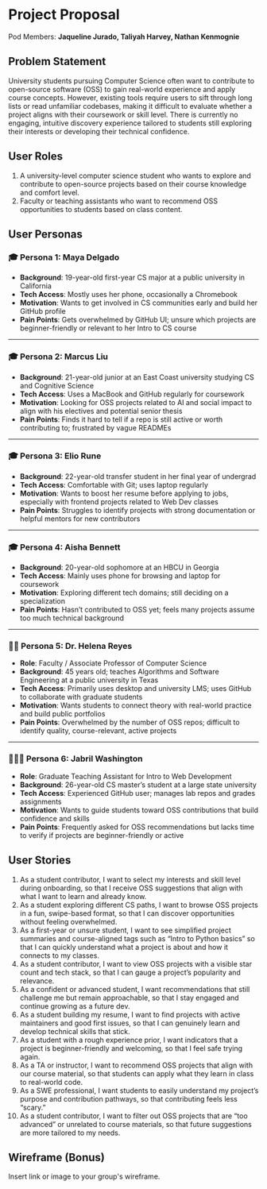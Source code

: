 # Project Proposal

Pod Members: **Jaqueline Jurado, Taliyah Harvey, Nathan Kenmognie**

## Problem Statement

University students pursuing Computer Science often want to contribute to open-source software (OSS) to gain real-world experience and apply course concepts. However, existing tools require users to sift through long lists or read unfamiliar codebases, making it difficult to evaluate whether a project aligns with their coursework or skill level. There is currently no engaging, intuitive discovery experience tailored to students still exploring their interests or developing their technical confidence.

## User Roles

1. A university-level computer science student who wants to explore and contribute to open-source projects based on their course knowledge and comfort level.
2. Faculty or teaching assistants who want to recommend OSS opportunities to students based on class content.

## User Personas

### 🎓 Persona 1: Maya Delgado  
- **Background**: 19-year-old first-year CS major at a public university in California  
- **Tech Access**: Mostly uses her phone, occasionally a Chromebook  
- **Motivation**: Wants to get involved in CS communities early and build her GitHub profile  
- **Pain Points**: Gets overwhelmed by GitHub UI; unsure which projects are beginner-friendly or relevant to her Intro to CS course  

---

### 🎓 Persona 2: Marcus Liu  
- **Background**: 21-year-old junior at an East Coast university studying CS and Cognitive Science  
- **Tech Access**: Uses a MacBook and GitHub regularly for coursework  
- **Motivation**: Looking for OSS projects related to AI and social impact to align with his electives and potential senior thesis  
- **Pain Points**: Finds it hard to tell if a repo is still active or worth contributing to; frustrated by vague READMEs  

---

### 🎓 Persona 3: Elio Rune  
- **Background**: 22-year-old transfer student in her final year of undergrad  
- **Tech Access**: Comfortable with Git; uses laptop regularly  
- **Motivation**: Wants to boost her resume before applying to jobs, especially with frontend projects related to Web Dev classes  
- **Pain Points**: Struggles to identify projects with strong documentation or helpful mentors for new contributors  

---

### 🎓 Persona 4: Aisha Bennett  
- **Background**: 20-year-old sophomore at an HBCU in Georgia  
- **Tech Access**: Mainly uses phone for browsing and laptop for coursework  
- **Motivation**: Exploring different tech domains; still deciding on a specialization  
- **Pain Points**: Hasn’t contributed to OSS yet; feels many projects assume too much technical background  

---

### 👩‍🏫 Persona 5: Dr. Helena Reyes  
- **Role**: Faculty / Associate Professor of Computer Science  
- **Background**: 45 years old; teaches Algorithms and Software Engineering at a public university in Texas  
- **Tech Access**: Primarily uses desktop and university LMS; uses GitHub to collaborate with graduate students  
- **Motivation**: Wants students to connect theory with real-world practice and build public portfolios  
- **Pain Points**: Overwhelmed by the number of OSS repos; difficult to identify quality, course-relevant, active projects  

---

### 👨🏽‍💻 Persona 6: Jabril Washington  
- **Role**: Graduate Teaching Assistant for Intro to Web Development  
- **Background**: 26-year-old CS master’s student at a large state university  
- **Tech Access**: Experienced GitHub user; manages lab repos and grades assignments  
- **Motivation**: Wants to guide students toward OSS contributions that build confidence and skills  
- **Pain Points**: Frequently asked for OSS recommendations but lacks time to verify if projects are beginner-friendly or active

  
## User Stories

1. As a student contributor, I want to select my interests and skill level during onboarding, so that I receive OSS suggestions that align with what I want to learn and already know.
2. As a student exploring different CS paths, I want to browse OSS projects in a fun, swipe-based format, so that I can discover opportunities without feeling overwhelmed.
3. As a first-year or unsure student, I want to see simplified project summaries and course-aligned tags such as “Intro to Python basics” so that I can quickly understand what a project is about and how it connects to my classes.
4. As a student contributor, I want to view OSS projects with a visible star count and tech stack, so that I can gauge a project’s popularity and relevance.
5. As a confident or advanced student, I want recommendations that still challenge me but remain approachable, so that I stay engaged and continue growing as a future dev.
6. As a student building my resume, I want to find projects with active maintainers and good first issues, so that I can genuinely learn and develop technical skills that stick.
7. As a student with a rough experience prior, I want indicators that a project is beginner-friendly and welcoming, so that I feel safe trying again.
8. As a TA or instructor, I want to recommend OSS projects that align with our course material, so that students can apply what they learn in class to real-world code.
9. As a SWE professional, I want students to easily understand my project’s purpose and contribution pathways, so that contributing feels less “scary.”
10. As a student contributor, I want to filter out OSS projects that are “too advanced” or unrelated to course materials, so that future suggestions are more tailored to my needs.

## Wireframe (Bonus)

Insert link or image to your group's wireframe. 
